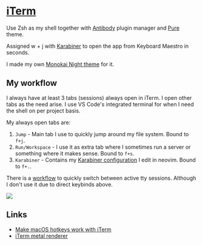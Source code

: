 # [iTerm](https://www.iterm2.com/)

Use Zsh as my shell together with [Antibody](https://github.com/getantibody/antibody) plugin manager and [Pure](https://github.com/sindresorhus/pure) theme.

Assigned w + j with [Karabiner](karabiner/karabiner.md) to open the app from Keyboard Maestro in seconds.

I made my own [Monokai Night theme](https://github.com/nikitavoloboev/my-mac-os/tree/master/iterm#readme) for it.

## My workflow

I always have at least 3 tabs (sessions) always open in iTerm. I open other tabs as the need arise. I use VS Code's integrated terminal for when I need the shell on per project basis.

My always open tabs are:

1. `Jump` - Main tab I use to quickly jump around my file system. Bound to `f+j`.
2. `Run/Workspace` - I use it as extra tab where I sometimes run a server or something where it makes sense. Bound to `f+s`.
3. `Karabiner` - Contains my [Karabiner configuration](karabiner/karabiner.md) I edit in neovim. Bound to `f+.`.

There is a [workflow](https://github.com/isometry/alfred-tty) to quickly switch between active tty sessions. Although I don't use it due to direct keybinds above.

![](https://i.imgur.com/a4Iuomp.png)

## Links

- [Make macOS hotkeys work with iTerm](https://stackoverflow.com/questions/6205157/iterm-2-how-to-set-keyboard-shortcuts-to-jump-to-beginning-end-of-line/29403520#29403520)
- [iTerm metal renderer](https://gitlab.com/gnachman/iterm2/wikis/Metal-Renderer)
